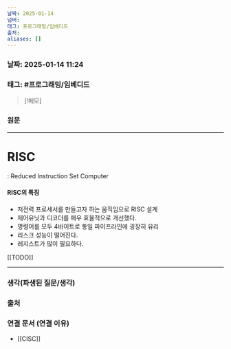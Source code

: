 ```yaml
---
날짜: 2025-01-14
넘버: 
태그: 프로그래밍/임베디드
출처: 
aliases: []
---
```

### 날짜:  2025-01-14 11:24

### 태그: #프로그래밍/임베디드 

>[!메모]
>

### 원문
---
# RISC
: Reduced Instruction Set Computer
#### **RISC**의 특징
- 저전력 프로세서를 만들고자 하는 움직임으로 RISC 설계
- 제어유닛과 디코더를 매우 효율적으로 개선했다.
- 명령어를 모두 4바이트로 통일 파이프라인에 굉장히 유리
- 리스크 성능이 떨어진다.
- 레지스트가 많이 필요하다.

[[TODO]]

---
### 생각(파생된 질문/생각)

### 출처

### 연결 문서 (연결 이유)
- [[CISC]]